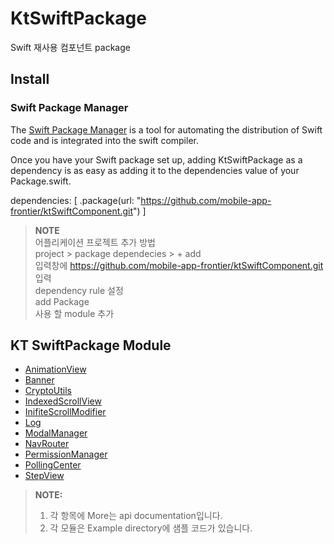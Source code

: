 # KtSwiftPackage

Swift 재사용 컴포넌트 package

## Install

### Swift Package Manager
The [Swift Package Manager](https://www.swift.org/package-manager/) is a tool for automating the distribution of Swift code and is integrated into the swift compiler.

Once you have your Swift package set up, adding KtSwiftPackage as a dependency is as easy as adding it to the dependencies value of your Package.swift.

dependencies: [
    .package(url: "https://github.com/mobile-app-frontier/ktSwiftComponent.git")
]

> **NOTE** \
어플리케이션 프로젝트 추가 방법 \
project > package dependecies > + add \
입력창에 https://github.com/mobile-app-frontier/ktSwiftComponent.git 입력 \
dependency rule 설정 \
add Package \
사용 할 module 추가

## KT SwiftPackage Module

- [AnimationView](/AnimationView)
- [Banner](/Banner)
- [CryptoUtils](/CryptoUtils)
- [IndexedScrollView](/IndexedScrollView)
- [InifiteScrollModifier](/InifiteScrollModifier)
- [Log](/Log)
- [ModalManager](/ModalManager)
- [NavRouter](/NavRouter)
- [PermissionManager](/PermissionManager)
- [PollingCenter](/PollingCenter)
- [StepView](/StepView)

> **NOTE:**
> 1. 각 항목에 More는 api documentation입니다.
> 2. 각 모듈은 Example  directory에 샘플 코드가 있습니다.
